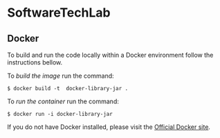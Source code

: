 # SoftwareTechLab


## Docker
To build  and run the code locally within a Docker environment follow the instructions bellow.

To <i>build the image</i> run the command:

    $ docker build -t  docker-library-jar .


To <i>run the container</i> run the command:

    $ docker run -i docker-library-jar

If you do not have Docker installed, please visit the  [Official Docker site](https://docs.docker.com/get-docker/).